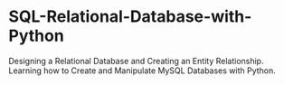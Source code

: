 # SQL-Relational-Database-with-Python
Designing a Relational Database and Creating an Entity Relationship. Learning how to Create and Manipulate MySQL Databases with Python.
